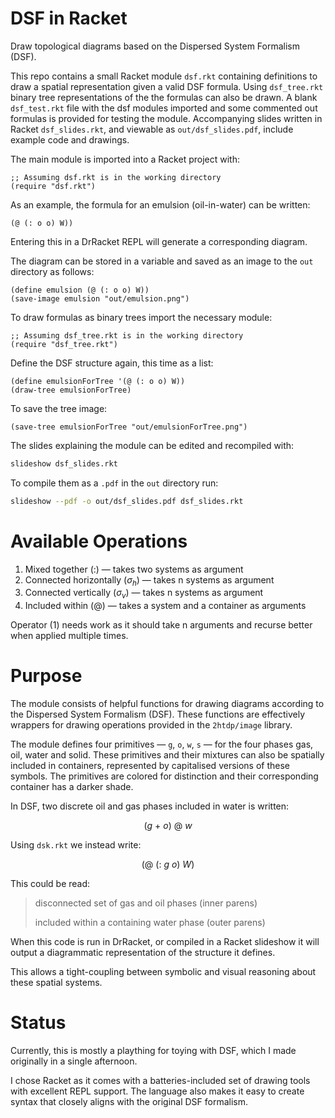 # DSF in Racket

Draw topological diagrams based on the Dispersed System Formalism
(DSF).

This repo contains a small Racket module `dsf.rkt`
containing definitions to draw a spatial representation given
a valid DSF formula.
Using `dsf_tree.rkt` binary tree representations of the 
the formulas can also be drawn.
A blank `dsf_test.rkt` file with the dsf modules
imported and some commented out formulas is
provided for testing the module.
Accompanying slides written in Racket `dsf_slides.rkt`,
and viewable as `out/dsf_slides.pdf`, include example
code and drawings.

The main module is imported into a Racket project with:

```rkt
;; Assuming dsf.rkt is in the working directory
(require "dsf.rkt")
```

As an example, the formula for an emulsion (oil-in-water) can be written:

```rkt
(@ (: o o) W))
```
Entering this in a DrRacket REPL will generate a corresponding
diagram.

The diagram can be stored in a variable and saved as an image to the
`out` directory as follows:

```rkt
(define emulsion (@ (: o o) W))
(save-image emulsion "out/emulsion.png")
```

To draw formulas as binary trees import the necessary module:

```rkt
;; Assuming dsf_tree.rkt is in the working directory
(require "dsf_tree.rkt")
```

Define the DSF structure again, this time as a list:

```rkt
(define emulsionForTree '(@ (: o o) W))
(draw-tree emulsionForTree)
```

To save the tree image:

```rkt
(save-tree emulsionForTree "out/emulsionForTree.png")
```

The slides explaining the module can be edited and recompiled with:

```bash
slideshow dsf_slides.rkt
```

To compile them as a `.pdf` in
the `out` directory run:

```bash
slideshow --pdf -o out/dsf_slides.pdf dsf_slides.rkt

```

# Available Operations

1. Mixed together ($:$) — takes two systems as argument
2. Connected horizontally ($σ_h$) — takes n systems as argument
3. Connected vertically ($σ_v$) — takes n systems as argument
4. Included within ($@$) — takes a system and a container as
   arguments

Operator (1) needs work as it should take n arguments and recurse
better when applied multiple times.

# Purpose

The module consists of helpful functions for drawing 
diagrams according to the Dispersed System Formalism (DSF).
These functions are effectively wrappers for drawing
operations provided in the `2htdp/image` library.

The module defines four primitives — `g`, `o`, `w`, `s` —
for the four phases gas, oil, water and solid.
These primitives and their mixtures can also be 
spatially included in containers, represented by
capitalised versions of these symbols.
The primitives are colored for distinction and their corresponding
container has a darker shade.

In DSF, two discrete oil and gas phases included in water
is written:

$$(g \ + \ o) \ @ \ w$$

Using `dsk.rkt` we instead write:

$$(@ \ (: \ g \ o) \ W)$$

This could be read:

> disconnected set of gas and oil phases (inner parens)
> 
> included within a containing water phase (outer parens)

When this code is run in DrRacket, or compiled
in a Racket slideshow it will output a diagrammatic
representation of the structure it defines.

This allows a tight-coupling between symbolic and
visual reasoning about these spatial systems.

# Status

Currently, this is mostly a plaything
for toying with DSF, which I made originally
in a single afternoon.

I chose Racket as it comes with a
batteries-included set of drawing
tools with excellent REPL support.
The language also makes it
easy to create syntax that
closely aligns with the
original DSF formalism.

